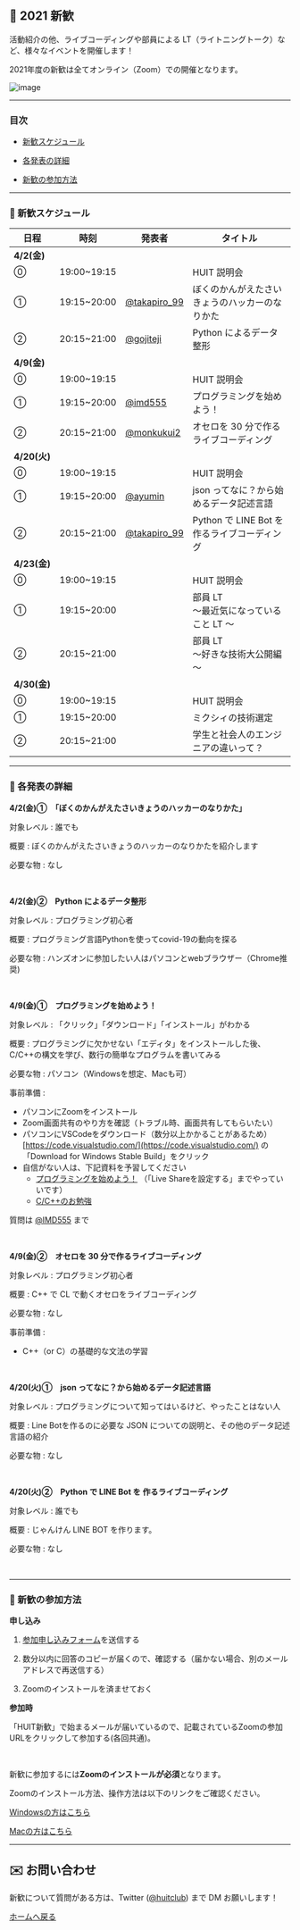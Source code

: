 ## 🎉 2021 新歓

活動紹介の他、ライブコーディングや部員による LT（ライトニングトーク）など、様々なイベントを開催します！

2021年度の新歓は全てオンライン（Zoom）での開催となります。

![image]({{site.baseurl}}/WelcomePartySchedule.png)

<!--各セッションは日本語で行われます。-->

<!-- ↑english page なかったらいらん -->

---

### 目次

- [新歓スケジュール](#schedule)

- [各発表の詳細](#detail)

- [新歓の参加方法](#join)

---

<!-- ページ内遷移用のaタグ -->
<a id="schedule"></a>

### 📅 新歓スケジュール

| 日程         | 時刻        | 発表者                                          | タイトル                                       |
| ------------ | ----------- | ----------------------------------------------- | ---------------------------------------------- |
| **4/2(金)**  |             |                                                 |                                                |
| ⓪            | 19:00~19:15 |                                                 | HUIT 説明会                                    |
| ①            | 19:15~20:00 | [@takapiro_99](https://twitter.com/takapiro_99) | ぼくのかんがえたさいきょうのハッカーのなりかた |
| ②            | 20:15~21:00 | [@gojiteji](https://twitter.com/gojiteji)       | Python によるデータ整形                        |
| **4/9(金)**  |
| ⓪            | 19:00~19:15 |                                                 | HUIT 説明会                                    |
| ①            | 19:15~20:00 | [@imd555](https://twitter.com/imd555)           | プログラミングを始めよう！                 |
| ②            | 20:15~21:00 | [@monkukui2](https://twitter.com/monkukui2)     | オセロを 30 分で作るライブコーディング         |
| **4/20(火)** |
| ⓪            | 19:00~19:15 |                                                 | HUIT 説明会                                    |
| ①            | 19:15~20:00 | [@ayumin](https://twiiter.com/shoumoji)         | json ってなに？から始めるデータ記述言語    |
| ②            | 20:15~21:00 | [@takapiro_99](https://twitter.com/takapiro_99) | Python で LINE Bot を 作るライブコーディング    |
| **4/23(金)** |
| ⓪            | 19:00~19:15 |                                                 | HUIT 説明会                                   |
| ①            | 19:15~20:00 |                                                 | 部員 LT<br/>～最近気になっていること LT ～     |
| ②            | 20:15~21:00 |                                                 | 部員 LT<br/>～好きな技術大公開編～             |
| **4/30(金)** |
| ⓪            | 19:00~19:15 |                                                 | HUIT 説明会                                    |
| ①            | 19:15~20:00 |                                                 | ミクシィの技術選定                              |
| ②            | 20:15~21:00 |                                                 | 学生と社会人のエンジニアの違いって？             |

---

<!-- ページ内遷移用のaタグ -->
<a id="detail"></a>

### 📘 各発表の詳細

**4/2(金)①　「ぼくのかんがえたさいきょうのハッカーのなりかた」**

対象レベル : 誰でも

概要 : ぼくのかんがえたさいきょうのハッカーのなりかたを紹介します

必要な物 : なし

<br>

**4/2(金)②　Python によるデータ整形**

対象レベル : プログラミング初心者

概要 : プログラミング言語Pythonを使ってcovid-19の動向を探る

必要な物 : ハンズオンに参加したい人はパソコンとwebブラウザー（Chrome推奨)

<br>

**4/9(金)①　プログラミングを始めよう！**

対象レベル : 「クリック」「ダウンロード」「インストール」がわかる

概要 : プログラミングに欠かせない「エディタ」をインストールした後、C/C++の構文を学び、数行の簡単なプログラムを書いてみる

必要な物 : パソコン（Windowsを想定、Macも可）

事前準備 :

- パソコンにZoomをインストール
- Zoom画面共有のやり方を確認（トラブル時、画面共有してもらいたい）
- パソコンにVSCodeをダウンロード（数分以上かかることがあるため）
[https://code.visualstudio.com/](https://code.visualstudio.com/) の「Download for Windows  Stable Build」をクリック
- 自信がない人は、下記資料を予習してください
    - [プログラミングを始めよう！](https://hackmd.io/@9FXP0EyLTGiGJ7XgTi_1tQ/ry8jylPE_) （「Live Shareを設定する」までやっていいです）
    - [C/C++のお勉強](https://hackmd.io/@9FXP0EyLTGiGJ7XgTi_1tQ/HkuLiXw4_)

質問は [@IMD555](https://twitter.com/IMD555?s=20) まで

<br>

**4/9(金)②　オセロを 30 分で作るライブコーディング**

対象レベル : プログラミング初心者

概要 : C++ で CL で動くオセロをライブコーディング

必要な物 : なし

事前準備 :

-  C++（or C）の基礎的な文法の学習

<br>

**4/20(火)①　json ってなに？から始めるデータ記述言語**

対象レベル : プログラミングについて知ってはいるけど、やったことはない人

概要 : Line Botを作るのに必要な JSON についての説明と、その他のデータ記述言語の紹介

必要な物 : なし

<br>

**4/20(火)②　Python で LINE Bot を 作るライブコーディング**

対象レベル : 誰でも

概要 : じゃんけん LINE BOT を作ります。<!--（仮）その様子をライブ配信します。-->

必要な物 : なし

<br>

---

<!-- ページ内遷移用のaタグ -->
<a id="join"></a>

### 📝 新歓の参加方法

**申し込み**

1. <a href="https://forms.gle/QFouk7eM2FJ62ZDB6" target="_blank" rel="noopener noreferrer">参加申し込みフォーム</a>を送信する

2. 数分以内に回答のコピーが届くので、確認する（届かない場合、別のメールアドレスで再送信する）

3. Zoomのインストールを済ませておく

**参加時**

「HUIT新歓」で始まるメールが届いているので、記載されているZoomの参加URLをクリックして参加する(各回共通)。

<br>

新歓に参加するには**Zoomのインストールが必須**となります。

Zoomのインストール方法、操作方法は以下のリンクをご確認ください。 

[Windowsの方はこちら](https://www.fortune-factory.net/2020/07/zoom-pc-1)

[Macの方はこちら](https://yogashare.info/blog/zoom-macbook-2/)

---

## ✉️ お問い合わせ

新歓について質問がある方は、Twitter ([@huitclub](https://twitter.com/huitclub/)) まで DM お願いします！

[ホームへ戻る]({{site.baseurl}}/)